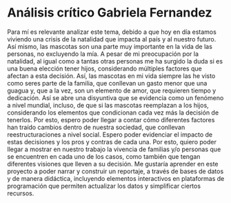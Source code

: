 # Análisis crítico Gabriela Fernandez

Para mí es relevante analizar este tema, debido a que hoy en día estamos viviendo una crisis de la natalidad que impacta al país y al nuestro futuro. Así mismo, las mascotas son una parte muy importante en la vida de las personas, no excluyendo la mía. 
A pesar de mi preocupación por la natalidad, al igual como a tantas otras personas me ha surgido la duda si es una buena elección tener hijos, considerando múltiples factores que afectan a esta decisión. Así, las mascotas en mi vida siempre las he visto como seres parte de la familia, que conllevan un gasto menor que una guagua y, que a la vez, son un elemento de amor, que requieren tiempo y dedicación. 
Así se abre una disyuntiva que se evidencia como un fenómeno a nivel mundial, incluso, de que si las mascotas reemplazan a los hijos, considerando los elementos que condicionan cada vez más la decisión de tenerlos. 
Por esto, espero poder llegar a contar cómo diferentes factores han traído cambios dentro de nuestra sociedad, que conllevan reestructuraciones a nivel social. Espero poder evidenciar el impacto de estas decisiones y los pros y contras de cada una. 
Por esto, quiero poder llegar a mostrar en nuestro trabajo la vivencia de familias y/o personas que se encuentren en cada uno de los casos, como también que tengan diferentes visiones que lleven a su decisión. 
Me gustaría aprender en este proyecto a poder narrar y construir un reportaje, a través de bases de datos y de manera didáctica, incluyendo elementos interactivos en plataformas de programación que permiten actualizar los datos y simplificar ciertos recursos. 
